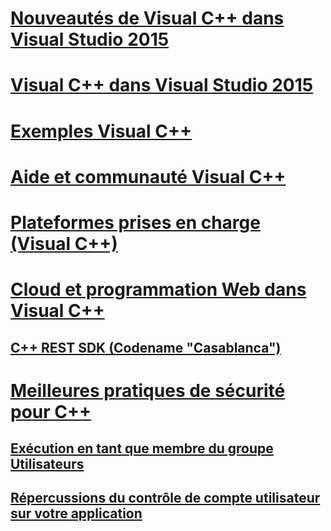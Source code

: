 # [Nouveautés de Visual C++ dans Visual Studio 2015](what-s-new-for-visual-cpp-in-visual-studio-2015.md)
# [Visual C++ dans Visual Studio 2015](visual-cpp-in-visual-studio-2015.md)
# [Exemples Visual C++](visual-cpp-samples.md)
# [Aide et communauté Visual C++](visual-cpp-help-and-community.md)
# [Plateformes prises en charge (Visual C++)](supported-platforms-visual-cpp.md)
# [Cloud et programmation Web dans Visual C++](cloud-and-web-programming-in-visual-cpp.md)
## [C++ REST SDK (Codename "Casablanca")](cpp-rest-sdk-codename-casablanca.md)
# [Meilleures pratiques de sécurité pour C++](security-best-practices-for-cpp.md)
## [Exécution en tant que membre du groupe Utilisateurs](running-as-a-member-of-the-users-group.md)
## [Répercussions du contrôle de compte utilisateur sur votre application](how-user-account-control-uac-affects-your-application.md)
